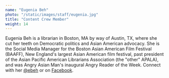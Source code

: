 ```yaml
---
name: "Eugenia Beh"
photo: "/static/images/staff/eugenia.jpg"
title: "Content Crew Member"
weight: 14
---
```

Eugenia Beh is a librarian in Boston, MA by way of Austin, TX, where she cut her teeth on Democratic politics and Asian American advocacy. She is the Social Media Manager for the Boston Asian American Film Festival (BAAFF), New England's largest Asian American film festival, past president of the Asian Pacific American Librarians Association (the "other" APALA), and was Angry Asian Man's inaugural Angry Reader of the Week. Connect with her [@ebeh](https://www.twitter.com/ebeh) or on [Facebook](https://www.facebook.com/eugenia.beh).